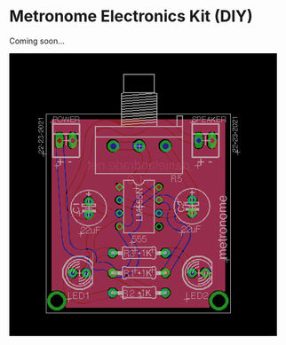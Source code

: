 # Metronome Electronics Kit (DIY)

Coming soon...

![PCB EAGLE](https://raw.githubusercontent.com/dansku/metronome/master/images/pcb.png)